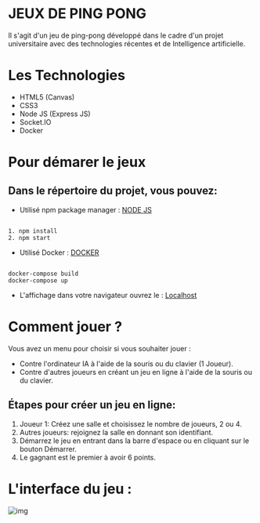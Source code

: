 # JEUX DE PING PONG

Il s'agit d'un jeu de ping-pong développé dans le cadre d'un projet universitaire avec des technologies récentes et de Intelligence artificielle.

# Les Technologies 
* HTML5 (Canvas)
* CSS3
* Node JS (Express JS)
* Socket.IO
* Docker

# Pour démarer le jeux 
## Dans le répertoire du projet, vous pouvez:

* Utilisé npm package manager :
[NODE JS](https://nodejs.org/en/download/)
<pre><code>
1. npm install
2. npm start
</code></pre>

* Utilisé Docker :
[DOCKER ](https://docs.docker.com/docker-for-windows/install/)
<pre><code>
docker-compose build
docker-compose up
</code></pre>

* L'affichage dans votre navigateur ouvrez le :
[Localhost ](http://localhost:8080)

# Comment jouer ?
Vous avez un menu pour choisir si vous souhaiter jouer :
* Contre l'ordinateur IA à l'aide de la souris ou du clavier (1 Joueur).
* Contre d'autres joueurs en créant un jeu en ligne à l'aide de la souris ou du clavier.

## Étapes pour créer un jeu en ligne:

1. Joueur 1: Créez une salle et choisissez le nombre de joueurs, 2 ou 4.
2. Autres joueurs: rejoignez la salle en donnant son identifiant.
3. Démarrez le jeu en entrant dans la barre d'espace ou en cliquant sur le bouton Démarrer.
4. Le gagnant est le premier à avoir 6 points.

# L'interface du jeu :
![img](https://contents.mediadecathlon.com/p1744682/2000x2000/sq/ballon_de_football_first_kick_taille_5_12_ans_rouge_kipsta_by_decathlon_8511691_1744682.jpg?k=375e3ba0d0c5b3dd17b10c1fe4c6c6f7)


